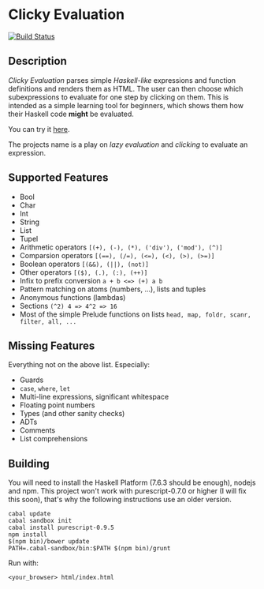 # Clicky Evaluation

[![Build Status](https://travis-ci.org/stefankoegel/clickyEvaluation.svg?branch=master)](https://travis-ci.org/stefankoegel/clickyEvaluation)

## Description

*Clicky Evaluation* parses simple *Haskell-like* expressions and function
definitions and renders them as HTML.
The user can then choose which subexpressions to evaluate for one step by
clicking on them.
This is intended as a simple learning tool for beginners,
which shows them how their Haskell code **might** be evaluated.

You can try it [here](http://stefankoegel.github.io/clickyEvaluation/html/).

The projects name is a play on *lazy evaluation* and *clicking* to evaluate an expression.

## Supported Features

* Bool
* Char
* Int
* String
* List
* Tupel
* Arithmetic operators `[(+), (-), (*), ('div'), ('mod'), (^)]`
* Comparsion operators `[(==), (/=), (<=), (<), (>), (>=)]`
* Boolean operators `[(&&), (||), (not)]`
* Other operators `[($), (.), (:), (++)]`
* Infix to prefix conversion `a + b <=> (+) a b`
* Pattern matching on atoms (numbers, ...), lists and tuples
* Anonymous functions (lambdas)
* Sections `(^2) 4 => 4^2 => 16`
* Most of the simple Prelude functions on lists `head, map, foldr, scanr, filter, all, ...`

## Missing Features

Everything not on the above list. Especially:
* Guards
* `case`, `where`, `let`
* Multi-line expressions, significant whitespace
* Floating point numbers
* Types (and other sanity checks)
* ADTs
* Comments
* List comprehensions

## Building

You will need to install the Haskell Platform (7.6.3 should be enough), nodejs and npm.
This project won't work with purescript-0.7.0 or higher (I will fix this soon),
that's why the following instructions use an older version.

```
cabal update
cabal sandbox init
cabal install purescript-0.9.5
npm install
$(npm bin)/bower update
PATH=.cabal-sandbox/bin:$PATH $(npm bin)/grunt
```

Run with:

```
<your_browser> html/index.html
```
